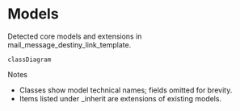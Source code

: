 # Models

Detected core models and extensions in mail_message_destiny_link_template.

```mermaid
classDiagram
```

Notes
- Classes show model technical names; fields omitted for brevity.
- Items listed under _inherit are extensions of existing models.
